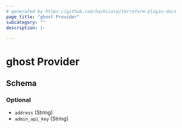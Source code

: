 ```yaml
---
# generated by https://github.com/hashicorp/terraform-plugin-docs
page_title: "ghost Provider"
subcategory: ""
description: |-
  
---
```


# ghost Provider





<!-- schema generated by tfplugindocs -->
## Schema

### Optional

- `address` (String)
- `admin_api_key` (String)

